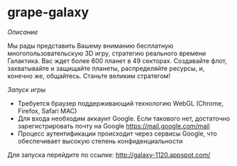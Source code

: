 # grape-galaxy

*Описание*

Мы рады представить Вашему вниманию бесплатную многопользовательскую 3D игру, стратегию реального времени Галактика. Вас ждет более 600 планет в 49 секторах. Создавайте флот, захватывайте и защищайте планеты, распределяйте ресурсы, и, конечно же, общайтесь. Станьте великим стратегом!

*Запуск игры*

 - Требуется браузер поддерживающий технологию WebGL (Chrome, Firefox, Safari MAC)
 - Для входа необходим аккаунт Google. Если такового нет, достаточно зарегистрировать почту на Google https://mail.google.com/mail
 - Процесс аутентификации происходит через сервисы Google, что обеспечивает высокую степень конфиденциальности

Для запуска перейдите по ссылке:
http://galaxy-1120.appspot.com/
